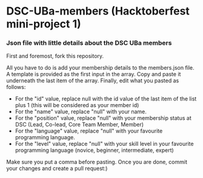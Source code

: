 # DSC-UBa-members (Hacktoberfest mini-project 1)
### Json file with little details about the DSC UBa members

First and foremost, fork this repository.

All you have to do is add your membership details to the members.json file. A template is provided as the first input in the array. Copy and paste it underneath the last item of the array. Finally, edit what you pasted as follows:
* For the "id" value, replace null with the id value of the last item of the list plus 1 (this will be considered as your member id)
* For the "name" value, replace "null" with your name.
* For the "position" value, replace "null" with your membership status at DSC (Lead, Co-lead, Core Team Member, Member)
* For the "language" value, replace "null" with your favourite programming language.
* For the "level" value, replace "null" with your skill level in your favourite programming language (novice, beginner, intermediate, expert)

Make sure you put a comma before pasting. Once you are done, commit your changes and create a pull request:)
